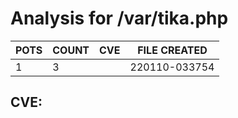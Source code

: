 # Analysis for /var/tika.php
| POTS | COUNT | CVE | FILE CREATED |
|---|---|---|---|
| 1 | 3 | | 220110-033754 |

## CVE: 
